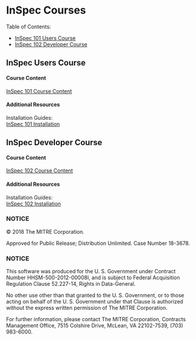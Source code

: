 # InSpec Courses
Table of Contents:
* [InSpec 101 Users Course](#inspec-users-course)
* [InSpec 102 Developer Course](#inspec-developer-course)

## InSpec Users Course

#### Course Content
[InSpec 101 Course Content](https://github.com/HackerShark/mitre_institute_inspec/blob/master/InSpec%20101%20User/InSpec101.md)

#### Additional Resources
Installation Guides:  
[InSpec 101 Installation](https://github.com/HackerShark/mitre_institute_inspec/tree/master/InSpec%20101%20User/installation)

## InSpec Developer Course

#### Course Content
[InSpec 102 Course Content](https://github.com/HackerShark/mitre_institute_inspec/blob/master/InSpec%20102%20Dev/InSpec102.md)

#### Additional Resources
Installation Guides:  
[InSpec 102 Installation](https://github.com/HackerShark/mitre_institute_inspec/tree/master/InSpec%20102%20Dev/installation)

### NOTICE

© 2018 The MITRE Corporation.

Approved for Public Release; Distribution Unlimited. Case Number 18-3678.

### NOTICE

This software was produced for the U. S. Government under Contract Number HHSM-500-2012-00008I, and is subject to Federal Acquisition Regulation Clause 52.227-14, Rights in Data-General.

No other use other than that granted to the U. S. Government, or to those acting on behalf of the U. S. Government under that Clause is authorized without the express written permission of The MITRE Corporation.

For further information, please contact The MITRE Corporation, Contracts Management Office, 7515 Colshire Drive, McLean, VA  22102-7539, (703) 983-6000.
